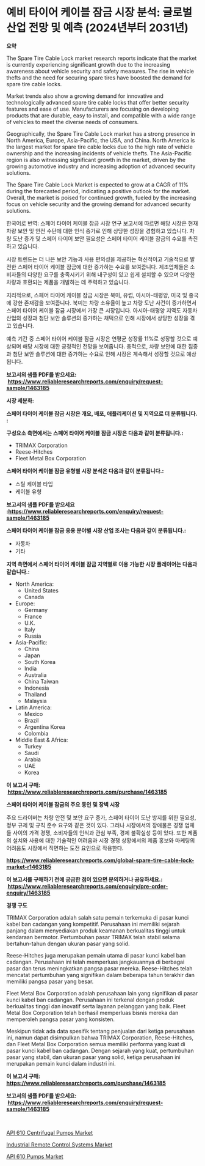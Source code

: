 <p><h1>예비 타이어 케이블 잠금 시장 분석: 글로벌 산업 전망 및 예측 (2024년부터 2031년)</h1></p><p><strong>요약</strong></p>
<p><p>The Spare Tire Cable Lock market research reports indicate that the market is currently experiencing significant growth due to the increasing awareness about vehicle security and safety measures. The rise in vehicle thefts and the need for securing spare tires have boosted the demand for spare tire cable locks. </p><p>Market trends also show a growing demand for innovative and technologically advanced spare tire cable locks that offer better security features and ease of use. Manufacturers are focusing on developing products that are durable, easy to install, and compatible with a wide range of vehicles to meet the diverse needs of consumers.</p><p>Geographically, the Spare Tire Cable Lock market has a strong presence in North America, Europe, Asia-Pacific, the USA, and China. North America is the largest market for spare tire cable locks due to the high rate of vehicle ownership and the increasing incidents of vehicle thefts. The Asia-Pacific region is also witnessing significant growth in the market, driven by the growing automotive industry and increasing adoption of advanced security solutions.</p><p>The Spare Tire Cable Lock Market is expected to grow at a CAGR of 11% during the forecasted period, indicating a positive outlook for the market. Overall, the market is poised for continued growth, fueled by the increasing focus on vehicle security and the growing demand for advanced security solutions. </p><p>한국어로 번역: 스페어 타이어 케이블 잠금 시장 연구 보고서에 따르면 해당 시장은 현재 차량 보안 및 안전 수단에 대한 인식 증가로 인해 상당한 성장을 경험하고 있습니다. 차량 도난 증가 및 스페어 타이어 보안 필요성은 스페어 타이어 케이블 잠금의 수요를 촉진하고 있습니다.</p><p>시장 트렌드는 더 나은 보안 기능과 사용 편의성을 제공하는 혁신적이고 기술적으로 발전한 스페어 타이어 케이블 잠금에 대한 증가하는 수요를 보여줍니다. 제조업체들은 소비자들의 다양한 요구를 충족시키기 위해 내구성이 있고 쉽게 설치할 수 있으며 다양한 차량과 호환되는 제품을 개발하는 데 주력하고 있습니다.</p><p>지리적으로, 스페어 타이어 케이블 잠금 시장은 북미, 유럽, 아시아-태평양, 미국 및 중국에 강한 존재감을 보여줍니다. 북미는 차량 소유율이 높고 차량 도난 사건이 증가하면서 스페어 타이어 케이블 잠금 시장에서 가장 큰 시장입니다. 아시아-태평양 지역도 자동차 산업의 성장과 첨단 보안 솔루션의 증가하는 채택으로 인해 시장에서 상당한 성장을 겪고 있습니다.</p><p>예측 기간 중 스페어 타이어 케이블 잠금 시장은 연평균 성장률 11%로 성장할 것으로 예상되며 해당 시장에 대한 긍정적인 전망을 보여줍니다. 총적으로, 차량 보안에 대한 집중과 첨단 보안 솔루션에 대한 증가하는 수요로 인해 시장은 계속해서 성장할 것으로 예상됩니다.</p></p>
<p><strong>보고서의 샘플 PDF를 받으세요: &nbsp;<a href="https://www.reliableresearchreports.com/enquiry/request-sample/1463185">https://www.reliableresearchreports.com/enquiry/request-sample/1463185</a></strong></p>
<p><strong>시장 세분화:</strong></p>
<p><strong> 스페어 타이어 케이블 잠금 시장은 개요, 배포, 애플리케이션 및 지역으로 더 분류됩니다. :</strong></p>
<p><strong>구성요소 측면에서는 스페어 타이어 케이블 잠금 시장은 다음과 같이 분류됩니다.:</strong></p>
<p><ul><li>TRIMAX Corporation</li><li>Reese-Hitches</li><li>Fleet Metal Box Corporation</li></ul></p>
<p><strong> 스페어 타이어 케이블 잠금 유형별 시장 분석은 다음과 같이 분류됩니다.:</strong></p>
<p><ul><li>스틸 케이블 타입</li><li>케이블 유형</li></ul></p>
<p><strong>보고서의 샘플 PDF를 받으세요 :<a href="https://www.reliableresearchreports.com/enquiry/request-sample/1463185">https://www.reliableresearchreports.com/enquiry/request-sample/1463185</a></strong></p>
<p><strong> 스페어 타이어 케이블 잠금 응용 분야별 시장 산업 조사는 다음과 같이 분류됩니다.:</strong></p>
<p><ul><li>자동차</li><li>기타</li></ul></p>
<p><strong>지역 측면에서 스페어 타이어 케이블 잠금 지역별로 이용 가능한 시장 플레이어는 다음과 같습니다.:</strong></p>
<p><ul>
    <li>
        North America:
        <ul>
            <li>United States</li>
            <li>Canada</li>
        </ul>
    </li>
    <li>
        Europe:
        <ul>
            <li>Germany</li>
            <li>France</li>
            <li>U.K.</li>
            <li>Italy</li>
            <li>Russia</li>
        </ul>
    </li>
    <li>
        Asia-Pacific:
        <ul>
            <li>China</li>
            <li>Japan</li>
            <li>South Korea</li>
            <li>India</li>
            <li>Australia</li>
            <li>China Taiwan</li>
            <li>Indonesia</li>
            <li>Thailand</li>
            <li>Malaysia</li>
        </ul>
    </li>
    <li>
        Latin America:
        <ul>
            <li>Mexico</li>
            <li>Brazil</li>
            <li>Argentina Korea</li>
            <li>Colombia</li>
        </ul>
    </li>
    <li>
        Middle East & Africa:
        <ul>
            <li>Turkey</li>
            <li>Saudi</li>
            <li>Arabia</li>
            <li>UAE</li>
            <li>Korea</li>
        </ul>
    </li>
    </ul></p>
<p><strong>이 보고서 구매: &nbsp;<a href="https://www.reliableresearchreports.com/purchase/1463185">https://www.reliableresearchreports.com/purchase/1463185</a></strong></p>
<p><strong>스페어 타이어 케이블 잠금의 주요 동인 및 장벽 시장</strong></p>
<p><p>주요 드라이버는 차량 안전 및 보안 요구 증가, 스패어 타이어 도난 방지를 위한 필요성, 정부 규제 및 규칙 준수 요구와 같은 것이 있다. 그러나 시장에서의 장애물은 경쟁 업체들 사이의 가격 경쟁, 소비자들의 인식과 관심 부족, 경제 불확실성 등이 있다. 또한 제품의 설치와 사용에 대한 기술적인 어려움과 시장 경쟁 상황에서의 제품 홍보와 마케팅의 어려움도 시장에서 직면하는 도전 요인으로 작용한다.</p></p>
<p><strong><a href="https://www.reliableresearchreports.com/global-spare-tire-cable-lock-market-r1463185">https://www.reliableresearchreports.com/global-spare-tire-cable-lock-market-r1463185</a></strong></p>
<p><strong>이 보고서를 구매하기 전에 궁금한 점이 있으면 문의하거나 공유하세요.: &nbsp;<a href="https://www.reliableresearchreports.com/enquiry/pre-order-enquiry/1463185">https://www.reliableresearchreports.com/enquiry/pre-order-enquiry/1463185</a></strong></p>
<p><strong>경쟁 구도</strong></p>
<p><p>TRIMAX Corporation adalah salah satu pemain terkemuka di pasar kunci kabel ban cadangan yang kompetitif. Perusahaan ini memiliki sejarah panjang dalam menyediakan produk keamanan berkualitas tinggi untuk kendaraan bermotor. Pertumbuhan pasar TRIMAX telah stabil selama bertahun-tahun dengan ukuran pasar yang solid.</p><p>Reese-Hitches juga merupakan pemain utama di pasar kunci kabel ban cadangan. Perusahaan ini telah memperluas jangkauannya di berbagai pasar dan terus meningkatkan pangsa pasar mereka. Reese-Hitches telah mencatat pertumbuhan yang signifikan dalam beberapa tahun terakhir dan memiliki pangsa pasar yang besar.</p><p>Fleet Metal Box Corporation adalah perusahaan lain yang signifikan di pasar kunci kabel ban cadangan. Perusahaan ini terkenal dengan produk berkualitas tinggi dan inovatif serta layanan pelanggan yang baik. Fleet Metal Box Corporation telah berhasil memperluas bisnis mereka dan memperoleh pangsa pasar yang konsisten.</p><p>Meskipun tidak ada data spesifik tentang penjualan dari ketiga perusahaan ini, namun dapat disimpulkan bahwa TRIMAX Corporation, Reese-Hitches, dan Fleet Metal Box Corporation semua memiliki performa yang kuat di pasar kunci kabel ban cadangan. Dengan sejarah yang kuat, pertumbuhan pasar yang stabil, dan ukuran pasar yang solid, ketiga perusahaan ini merupakan pemain kunci dalam industri ini.</p></p>
<p><strong>이 보고서 구매: &nbsp; <a href="https://www.reliableresearchreports.com/purchase/1463185">https://www.reliableresearchreports.com/purchase/1463185</a></strong></p>
<p><strong>보고서의 샘플 PDF를 받으세요: &nbsp;<a href="https://www.reliableresearchreports.com/enquiry/request-sample/1463185">https://www.reliableresearchreports.com/enquiry/request-sample/1463185</a></strong><strong></strong></p>
<p>&nbsp;</p>
<p><p><a href="https://github.com/Sinjinluong3e0awx2m195k76/Market-Research-Report-List-2/blob/main/api-610-centrifugal-pumps-market.md">API 610 Centrifugal Pumps Market</a></p><p><a href="https://github.com/shotows/Market-Research-Report-List-2/blob/main/industrial-remote-control-systems-market.md">Industrial Remote Control Systems Market</a></p><p><a href="https://github.com/CliffMedina6/Market-Research-Report-List-4/blob/main/api-610-pumps-market.md">API 610 Pumps Market</a></p></p>